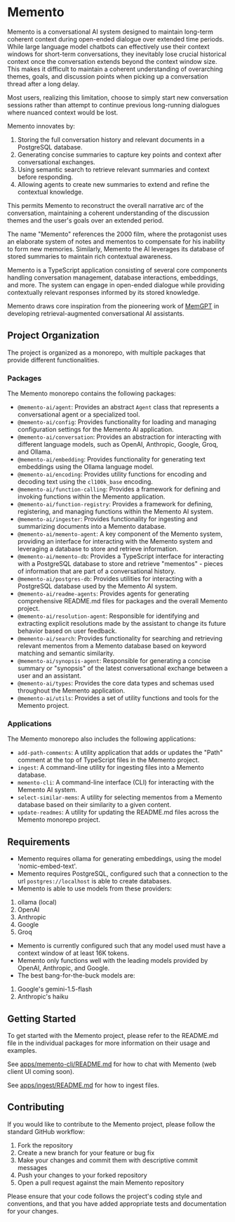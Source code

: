 # Memento

Memento is a conversational AI system designed to maintain long-term coherent context during open-ended dialogue over extended time periods. While large language model chatbots can effectively use their context windows for short-term conversations, they inevitably lose crucial historical context once the conversation extends beyond the context window size. This makes it difficult to maintain a coherent understanding of overarching themes, goals, and discussion points when picking up a conversation thread after a long delay.

Most users, realizing this limitation, choose to simply start new conversation sessions rather than attempt to continue previous long-running dialogues where nuanced context would be lost.

Memento innovates by:

1. Storing the full conversation history and relevant documents in a PostgreSQL database.
2. Generating concise summaries to capture key points and context after conversational exchanges.
3. Using semantic search to retrieve relevant summaries and context before responding.
4. Allowing agents to create new summaries to extend and refine the contextual knowledge.

This permits Memento to reconstruct the overall narrative arc of the conversation, maintaining a coherent understanding of the discussion themes and the user's goals over an extended period.

The name "Memento" references the 2000 film, where the protagonist uses an elaborate system of notes and mementos to compensate for his inability to form new memories. Similarly, Memento the AI leverages its database of stored summaries to maintain rich contextual awareness.

Memento is a TypeScript application consisting of several core components handling conversation management, database interactions, embeddings, and more. The system can engage in open-ended dialogue while providing contextually relevant responses informed by its stored knowledge.

Memento draws core inspiration from the pioneering work of [MemGPT](https://memgpt.readme.io/) in developing retrieval-augmented conversational AI assistants.

## Project Organization

The project is organized as a monorepo, with multiple packages that provide different functionalities.

### Packages

The Memento monorepo contains the following packages:

- `@memento-ai/agent`: Provides an abstract `Agent` class that represents a conversational agent or a specialized tool.
- `@memento-ai/config`: Provides functionality for loading and managing configuration settings for the Memento AI application.
- `@memento-ai/conversation`: Provides an abstraction for interacting with different language models, such as OpenAI, Anthropic, Google, Groq, and Ollama.
- `@memento-ai/embedding`: Provides functionality for generating text embeddings using the Ollama language model.
- `@memento-ai/encoding`: Provides utility functions for encoding and decoding text using the `cl100k_base` encoding.
- `@memento-ai/function-calling`: Provides a framework for defining and invoking functions within the Memento application.
- `@memento-ai/function-registry`: Provides a framework for defining, registering, and managing functions within the Memento AI system.
- `@memento-ai/ingester`: Provides functionality for ingesting and summarizing documents into a Memento database.
- `@memento-ai/memento-agent`: A key component of the Memento system, providing an interface for interacting with the Memento system and leveraging a database to store and retrieve information.
- `@memento-ai/memento-db`: Provides a TypeScript interface for interacting with a PostgreSQL database to store and retrieve "mementos" - pieces of information that are part of a conversational history.
- `@memento-ai/postgres-db`: Provides utilities for interacting with a PostgreSQL database used by the Memento AI system.
- `@memento-ai/readme-agents`: Provides agents for generating comprehensive README.md files for packages and the overall Memento project.
- `@memento-ai/resolution-agent`: Responsible for identifying and extracting explicit resolutions made by the assistant to change its future behavior based on user feedback.
- `@memento-ai/search`: Provides functionality for searching and retrieving relevant mementos from a Memento database based on keyword matching and semantic similarity.
- `@memento-ai/synopsis-agent`: Responsible for generating a concise summary or "synopsis" of the latest conversational exchange between a user and an assistant.
- `@memento-ai/types`: Provides the core data types and schemas used throughout the Memento application.
- `@memento-ai/utils`: Provides a set of utility functions and tools for the Memento project.

### Applications

The Memento monorepo also includes the following applications:

- `add-path-comments`: A utility application that adds or updates the "Path" comment at the top of TypeScript files in the Memento project.
- `ingest`: A command-line utility for ingesting files into a Memento database.
- `memento-cli`: A command-line interface (CLI) for interacting with the Memento AI system.
- `select-similar-mems`: A utility for selecting mementos from a Memento database based on their similarity to a given content.
- `update-readmes`: A utility for updating the README.md files across the Memento monorepo project.

## Requirements
- Memento requires ollama for generating embeddings, using the model 'nomic-embed-text'.
- Memento requires PostgreSQL, configured such that a connection to the url `postgres://localhost` is able to create databases.
- Memento is able to use models from these providers:
1. ollama (local)
2. OpenAI
3. Anthropic
4. Google
5. Groq
- Memento is currently configured such that any model used must have a context window of at least 16K tokens.
- Memento only functions well with the leading models provided by OpenAI, Anthropic, and Google.
- The best bang-for-the-buck models are:
1. Google's gemini-1.5-flash
2. Anthropic's haiku

## Getting Started

To get started with the Memento project, please refer to the README.md file in the individual packages for more information on their usage and examples.

See [apps/memento-cli/README.md](apps/memento-cli/README.md) for how to chat with Memento (web client UI coming soon).

See [apps/ingest/README.md](apps/ingest/README.md) for how to ingest files.

## Contributing

If you would like to contribute to the Memento project, please follow the standard GitHub workflow:

1. Fork the repository
2. Create a new branch for your feature or bug fix
3. Make your changes and commit them with descriptive commit messages
4. Push your changes to your forked repository
5. Open a pull request against the main Memento repository

Please ensure that your code follows the project's coding style and conventions, and that you have added appropriate tests and documentation for your changes.

